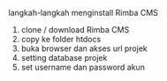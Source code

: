 langkah-langkah menginstall Rimba CMS
1. clone / download Rimba CMS
2. copy ke folder htdocs
3. buka browser dan akses url projek
4. setting database projek
5. set username dan password akun
